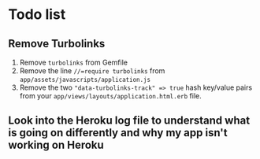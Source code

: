 # Todo list

## Remove Turbolinks

1. Remove `turbolinks` from Gemfile
2. Remove the line `//=require turbolinks` from `app/assets/javascripts/application.js`
3. Remove the two `"data-turbolinks-track" => true` hash key/value pairs from your `app/views/layouts/application.html.erb` file.


## Look into the Heroku log file to understand what is going on differently and why my app isn't working on Heroku
